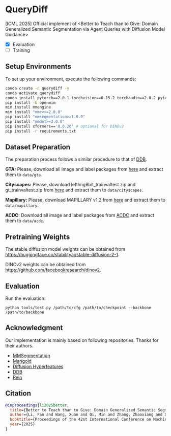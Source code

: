 # QueryDiff
[ICML 2025] Official implement of &lt;Better to Teach than to Give: Domain Generalized Semantic Segmentation via Agent Queries with Diffusion Model Guidance>
- [x] Evaluation
- [ ] Training

## Setup Environments

To set up your environment, execute the following commands:

```bash
conda create -n querydiff -y
conda activate querydiff
conda install pytorch==2.0.1 torchvision==0.15.2 torchaudio==2.0.2 pytorch-cuda=11.7 -c pytorch -c nvidia -y
pip install -U openmim
mim install mmengine
mim install "mmcv>=2.0.0"
pip install "mmsegmentation>=1.0.0"
pip install "mmdet>=3.0.0"
pip install xformers=='0.0.20' # optional for DINOv2
pip install -r requirements.txt
```

## Dataset Preparation

The preparation process follows a similar procedure to that of [DDB](https://github.com/xiaoachen98/DDB).

**GTA:** Please, download all image and label packages from [here](https://download.visinf.tu-darmstadt.de/data/from_games/) and extract them to `data/gta`.

**Cityscapes:** Please, download leftImg8bit_trainvaltest.zip and gt_trainvaltest.zip from [here](https://www.cityscapes-dataset.com/downloads/) and extract them to `data/cityscapes`.

**Mapillary:** Please, download MAPILLARY v1.2 from [here](https://research.mapillary.com/) and extract them to `data/mapillary`.

**ACDC:** Download all image and label packages from [ACDC](https://acdc.vision.ee.ethz.ch/) and extract them to `data/acdc`.

## Pretraining Weights

The stable diffusion model weights can be obtained from https://huggingface.co/stabilityai/stable-diffusion-2-1.

DINOv2 weights can be obtained from https://github.com/facebookresearch/dinov2.

## Evaluation

Run the evaluation:

```
python tools/test.py /path/to/cfg /path/to/checkpoint --backbone /path/to/backbone
```

## Acknowledgment

Our implementation is mainly based on following repositories. Thanks for their authors.

* [MMSegmentation](https://github.com/open-mmlab/mmsegmentation)
* [Marigold](https://github.com/prs-eth/marigold)
* [Diffusion Hyperfeatures](https://github.com/diffusion-hyperfeatures/diffusion_hyperfeatures)
* [DDB](https://github.com/xiaoachen98/DDB)
* [Rein](https://github.com/w1oves/Rein)

## Citation

```bibtex
@inproceedings{li2025better,
  title={Better to Teach than to Give: Domain Generalized Semantic Segmentation via Agent Queries with Diffusion Model Guidance},
  author={Li, Fan and Wang, Xuan and Qi, Min and Zhang, Zhaoxiang and Xu, Yuelei},
  booktitle={Proceedings of the 42st International Conference on Machine Learning},
  year={2025}
}
```

